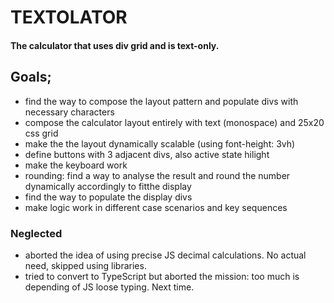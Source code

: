 # TEXTOLATOR

#### The calculator that uses div grid and is text-only.

## Goals;

- find the way to compose the layout pattern and populate divs with necessary characters
- compose the calculator layout entirely with text (monospace) and 25x20 css grid
- make the the layout dynamically scalable (using font-height: 3vh)
- define buttons with 3 adjacent divs, also active state hilight
- make the keyboard work
- rounding: find a way to analyse the result and round the number dynamically accordingly to fitthe display
- find the way to populate the display divs
- make logic work in different case scenarios and key sequences

### Neglected

- aborted the idea of using precise JS decimal calculations. No actual need, skipped using libraries.
- tried to convert to TypeScript but aborted the mission: too much is depending of JS loose typing. Next time.
